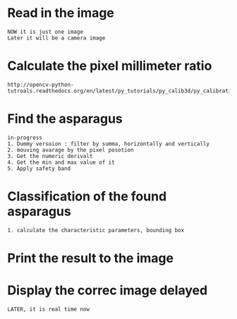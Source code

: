 # Read in the image
    NOW it is just one image
    Later it will be a camera image

# Calculate the pixel millimeter ratio
    http://opencv-python-tutroals.readthedocs.org/en/latest/py_tutorials/py_calib3d/py_calibration/py_calibration.html

# Find the asparagus
    in-progress
    1. Dummy versoion : filter by summa, horizontally and vertically
    2. mouving avarage by the pixel posotion
    3. Get the numeric derivalt
    4. Get the min and max value of it
    5. Apply safety band

# Classification of the found asparagus
    1. calculate the characteristic parameters, bounding box

# Print the result to the image

# Display the correc image delayed
    LATER, it is real time now
    
